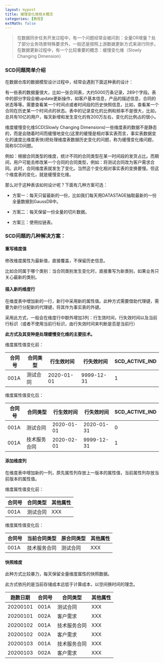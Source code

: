 ```yaml
---
layout: mypost
title: 缓慢变化维相关概念
categories: [教程]
extMath: false
---
```



>在数据同步任务开发过程中，有一个问题经常会被问到：全量OR增量？处了部分业务场景特殊要求外，一般还是按照上游数据更新方式来进行同步。在数据更新过程中，有一个比较重要的概念：缓慢变化维（Slowly Changing Dimension）

### SCD问题简单介绍

在数据仓库的数据模型设计过程中，经常会遇到下面这种表的设计：

有一些表的数据量很大，比如一张合同表，大约5000万条记录，289个字段。表中的部分字段会被update更新操作，如客户基本信息，产品的描述信息，合同的状态等等。需要查看某一个时间点或者时间段的历史快照信息，比如，查看某一个合同在历史某一个时间点的状态。表中的记录变化的比例和频率不是很大，比如，总共有10亿的用户，每天新增和发生变化的有200万左右，变化的比例占的很小。

维度缓慢变化维SCD(Slowly Changing Dimensions)一些维度表的数据不是静态的，而是会随着时间而缓慢地变化(这里的缓慢是相对事实表而言，事实表数据变化的速度比维度表快)把处理维度表数据历史变化的问题，称为缓慢变化维问题，简称SCD问题。

例如：根据合同类型的维度，统计不同的合同类型在某一时间段的发货占比。而期间，用户可能去修改某一个合同的合同类型，例如：将测试合同改为客户需求合同。此时，合同维度表就发生了变化。当然这个变化相对事实表的变换要慢。但这个维度表的变化，就是缓慢变化维。

那么对于这种表该如何设计呢？下面有几种方案可选：

- 方案一：每天只留最新的一份，比如我们每天用DATASTAGE抽取最新的一份全量数据到GaussDB中。

- 方案二：每天保留一份全量的切片数据。

- 方案三：使用拉链表。

### SCD问题的几种解决方案：

#### 重写维度值

修改维度属性为最新值，直接覆盖，不保留历史信息。

比如合同属于哪个类别：当合同类别发生变化时，直接重写为新类别，如果业务只关心最新的类别。

#### 插入新的维度行

在维度表中增加新的一行，新行中采用新的属性值。此种方式需要借助代理键，需要为新行分配新的代理键，将其作为事实表的外键。

采用此方式，一般会在维度行中额外增加3列：行生效时间，行失效时间以及当前行标识（或者不使用当前行标识，由行失效时间来判断是否是当前行）

**此方式及其变种是处理缓慢变化维的主要技术。**

维度属性值变化前：

| 合同号         | 合同类型 | 行生效时间 | 行失效时间 | SCD_ACTIVE_IND |
| -------------- | -------- | ---------- | ---------- | -------------- |
| 001A | 测试合同 | 2020-01-01 | 9999-12-31 | 1              |

维度属性值变化后：

| 合同号         | 合同类型     | 行生效时间 | 行失效时间 | SCD_ACTIVE_IND |
| -------------- | ------------ | ---------- | ---------- | -------------- |
| 001A | 测试合同     | 2020-01-01 | 2020-01-31 | 0              |
| 001A | 技术服务合同 | 2020-02-01 | 9999-12-31 | 1              |

#### 添加维度列

在维度表中增加新的一列，原先属性列存放上一版本的属性值，当前属性列存放当前版本的属性值。

维度属性值变化前：

| 合同号         | 合同类型 | 其他属性 |
| -------------- | -------- | -------- |
| 001A | 测试合同 | XXX      |

维度属性值变化后：

| 合同号         | 当前合同类型 | 原合同类型 | 其他属性 |
| -------------- | ------------ | ---------- | -------- |
| 001A | 技术服务合同 | 测试合同   | XXX      |

#### 快照维度

此种方式比较暴力，每天保留全量维度属性的快照数据。

此方式依托的是当前存储成本远低于计算成本，以空间换时间的理念。

| 跑数日期 | 合同号           | 合同类型     | 其他属性 |
| -------- | ---------------- | ------------ | -------- |
| 20200101 | 001A   | 测试合同     | XXX      |
| 20200101 | 002A | 客户需求     | XXX      |
| 20200102 | 001A   | 技术服务合同 | XXX      |
| 20200102 | 002A | 客户需求     | XXX      |
| 20200103 | 001A   | 技术服务合同 | XXX      |
| 20200103 | 002A | 客户需求     | XXX      |

